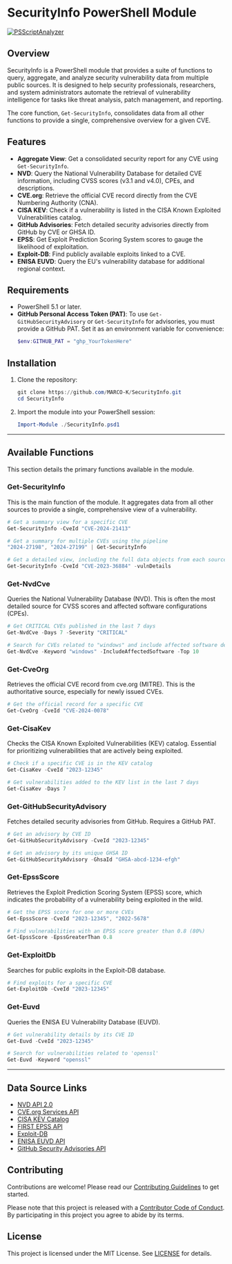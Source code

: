 # SecurityInfo PowerShell Module

[![PSScriptAnalyzer](https://github.com/MARCO-K/SecurityInfo/actions/workflows/powershell.yml/badge.svg)](https://github.com/MARCO-K/SecurityInfo/actions/workflows/powershell.yml)

## Overview

SecurityInfo is a PowerShell module that provides a suite of functions to query, aggregate, and analyze security vulnerability data from multiple public sources. It is designed to help security professionals, researchers, and system administrators automate the retrieval of vulnerability intelligence for tasks like threat analysis, patch management, and reporting.

The core function, `Get-SecurityInfo`, consolidates data from all other functions to provide a single, comprehensive overview for a given CVE.

## Features

- **Aggregate View**: Get a consolidated security report for any CVE using `Get-SecurityInfo`.
- **NVD**: Query the National Vulnerability Database for detailed CVE information, including CVSS scores (v3.1 and v4.0), CPEs, and descriptions.
- **CVE.org**: Retrieve the official CVE record directly from the CVE Numbering Authority (CNA).
- **CISA KEV**: Check if a vulnerability is listed in the CISA Known Exploited Vulnerabilities catalog.
- **GitHub Advisories**: Fetch detailed security advisories directly from GitHub by CVE or GHSA ID.
- **EPSS**: Get Exploit Prediction Scoring System scores to gauge the likelihood of exploitation.
- **Exploit-DB**: Find publicly available exploits linked to a CVE.
- **ENISA EUVD**: Query the EU's vulnerability database for additional regional context.

## Requirements

- PowerShell 5.1 or later.
- **GitHub Personal Access Token (PAT)**: To use `Get-GitHubSecurityAdvisory` or `Get-SecurityInfo` for advisories, you must provide a GitHub PAT. Set it as an environment variable for convenience:
  ```powershell
  $env:GITHUB_PAT = "ghp_YourTokenHere"
  ```

## Installation

1.  Clone the repository:
    ```powershell
    git clone https://github.com/MARCO-K/SecurityInfo.git
    cd SecurityInfo
    ```
2.  Import the module into your PowerShell session:
    ```powershell
    Import-Module ./SecurityInfo.psd1
    ```

---

## Available Functions

This section details the primary functions available in the module.

### Get-SecurityInfo

This is the main function of the module. It aggregates data from all other sources to provide a single, comprehensive view of a vulnerability.

```powershell
# Get a summary view for a specific CVE
Get-SecurityInfo -CveId "CVE-2024-21413"

# Get a summary for multiple CVEs using the pipeline
"2024-27198", "2024-27199" | Get-SecurityInfo

# Get a detailed view, including the full data objects from each source
Get-SecurityInfo -CveId "CVE-2023-36884" -vulnDetails
```

### Get-NvdCve

Queries the National Vulnerability Database (NVD). This is often the most detailed source for CVSS scores and affected software configurations (CPEs).

```powershell
# Get CRITICAL CVEs published in the last 7 days
Get-NvdCve -Days 7 -Severity "CRITICAL"

# Search for CVEs related to "windows" and include affected software details
Get-NvdCve -Keyword "windows" -IncludeAffectedSoftware -Top 10
```

### Get-CveOrg

Retrieves the official CVE record from cve.org (MITRE). This is the authoritative source, especially for newly issued CVEs.

```powershell
# Get the official record for a specific CVE
Get-CveOrg -CveId "CVE-2024-0078"
```

### Get-CisaKev

Checks the CISA Known Exploited Vulnerabilities (KEV) catalog. Essential for prioritizing vulnerabilities that are actively being exploited.

```powershell
# Check if a specific CVE is in the KEV catalog
Get-CisaKev -CveId "2023-12345"

# Get vulnerabilities added to the KEV list in the last 7 days
Get-CisaKev -Days 7
```

### Get-GitHubSecurityAdvisory

Fetches detailed security advisories from GitHub. Requires a GitHub PAT.

```powershell
# Get an advisory by CVE ID
Get-GitHubSecurityAdvisory -CveId "2023-12345"

# Get an advisory by its unique GHSA ID
Get-GitHubSecurityAdvisory -GhsaId "GHSA-abcd-1234-efgh"
```

### Get-EpssScore

Retrieves the Exploit Prediction Scoring System (EPSS) score, which indicates the probability of a vulnerability being exploited in the wild.

```powershell
# Get the EPSS score for one or more CVEs
Get-EpssScore -CveId "2023-12345", "2022-5678"

# Find vulnerabilities with an EPSS score greater than 0.8 (80%)
Get-EpssScore -EpssGreaterThan 0.8
```

### Get-ExploitDb

Searches for public exploits in the Exploit-DB database.

```powershell
# Find exploits for a specific CVE
Get-ExploitDb -CveId "2023-12345"
```

### Get-Euvd

Queries the ENISA EU Vulnerability Database (EUVD).

```powershell
# Get vulnerability details by its CVE ID
Get-Euvd -CveId "2023-12345"

# Search for vulnerabilities related to 'openssl'
Get-Euvd -Keyword "openssl"
```

---

## Data Source Links

- [NVD API 2.0](https://nvd.nist.gov/developers/vulnerabilities)
- [CVE.org Services API](https://cveawg.mitre.org/api-docs/)
- [CISA KEV Catalog](https://www.cisa.gov/known-exploited-vulnerabilities-catalog)
- [FIRST EPSS API](https://www.first.org/epss/data-and-api)
- [Exploit-DB](https://www.exploit-db.com/)
- [ENISA EUVD API](https://euvd.enisa.europa.eu/apidoc)
- [GitHub Security Advisories API](https://docs.github.com/en/graphql)

## Contributing

Contributions are welcome! Please read our [Contributing Guidelines](CONTRIBUTING.md) to get started.

Please note that this project is released with a [Contributor Code of Conduct](CODE_OF_CONDUCT.md). By participating in this project you agree to abide by its terms.

## License

This project is licensed under the MIT License. See [LICENSE](LICENSE) for details.